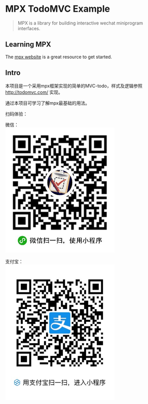 # MPX TodoMVC Example

> MPX is a library for building interactive wechat miniprogram interfaces. 

## Learning MPX
The [mpx website](https://didi.github.io/mpx/) is a great resource to get started.

## Intro

本项目是一个采用mpx框架实现的简单的MVC-todo，样式及逻辑参照 http://todomvc.com/ 实现。

通过本项目可学习了解mpx最基础的用法。

扫码体验：

微信：  
![微信小程序二维码](./wx-qrcode.jpg)

支付宝：  
![支付宝小程序二维码](ali-qrcode.jpg)
